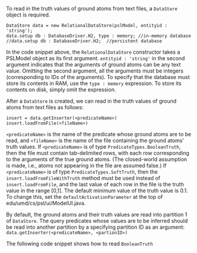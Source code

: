 To read in the truth values of ground atoms from text files, a `DataStore` object is required. 

`DataStore data = new RelationalDataStore(pslModel, entityid : 'string');`<br/>
`data.setup db : DatabaseDriver.H2, type : memory; //in-memory database` <br/>
`//data.setup db : DatabaseDriver.H2;  //persistent database`<br/>

In the code snippet above, the `RelationalDataStore` constructor takes a PSLModel object as its first argument. `entityid : 'string'` in the second argument indicates that the arguments of ground atoms can be any text value. Omitting the second argument, all the arguments must be integers (corresponding to IDs of the arguments). To specify that the database must store its contents in RAM, use the `type : memory` expression. To store its contents on disk, simply omit the expression. 

After a `DataStore` is created, we can read in the truth values of ground atoms from text files as follows:

`insert = data.getInserter(<predicateName>)` <br/>
`insert.loadFromFile(<fileName>)`

`<predicateName>` is the name of the predicate whose ground atoms are to be read,  and `<fileName>` is the name of the file containing the ground atoms' truth values. If `<predicateName>` is of type `PredicateTypes.BooleanTruth`, then the file must contain tab-delimited rows, with each row corresponding to the arguments of the true ground atoms. (The closed-world assumption is made, i.e., atoms not appearing in the file are assumed false.) If `<predicateName>` is of type `PredicateTypes.SoftTruth`, then the `insert.loadFromFileWithTruth` method must be used instead of `insert.loadFromFile`, and the last value of each row in the file is the truth value in the range [0,1]. The default minimum value of the truth value is 0.1. To change this, set the `defaultActivationParameter` at the top of edu/umd/cs/psl/ui/ModelUI.java.

By default, the ground atoms and their truth values are read into partition 1 of `DataStore`. The query predicates whose values are to be inferred should be read into another partition by a specifying partition ID as an argument: `data.getInserter(<predicateName>, <partionID>)`

The following code snippet shows how to read `BooleanTruth` 







